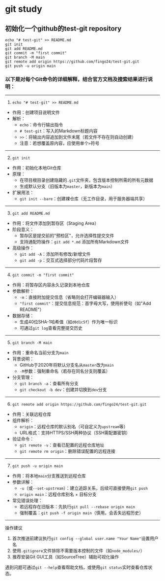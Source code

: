# git study



## 初始化一个github的test-git repository
```git
echo "# test-git" >> README.md
git init
git add README.md
git commit -m "first commit"
git branch -M main
git remote add origin https://github.com/fingo24/test-git.git
git push -u origin main
```

### 以下是对每个Git命令的详细解释，结合官方文档及搜索结果进行说明：
 
---
 
1. `echo "# test-git" >> README.md`
- 作用：创建项目说明文件  
- 解析：
  - `echo`：命令行输出指令  
  - `# test-git`：写入的Markdown标题内容  
  - `>>`：将输出内容追加到文件末尾（若文件不存在则自动创建）  
  - 注意：若想覆盖原内容，应使用单个`>`符号  
 
---
 
2. `git init` 
- 作用：初始化本地Git仓库  
- 原理：
  - 在项目根目录创建隐藏的`.git`文件夹，包含版本控制所需的所有元数据 
  - 生成默认分支（旧版本为`master`，新版本为`main`）  
- 扩展用法：
  - `git init --bare`：创建裸仓库（无工作目录，用于服务器端共享）  
 
---
 
3. `git add README.md` 
- 作用：将文件添加到暂存区（Staging Area）  
- 阶段意义：
  - 暂存区是提交前的"预检区"，允许选择性提交文件  
  - 支持通配符操作：`git add *.md` 添加所有Markdown文件  
- 高级操作：
  - `git add -A`：添加所有修改/新增文件  
  - `git add -p`：交互式选择部分代码片段暂存  
 
---
 
4. `git commit -m "first commit"` 
- 作用：将暂存区内容永久记录到本地仓库  
- 参数解析：
  - `-m`：直接附加提交信息（省略则会打开编辑器输入）  
  - `"first commit"`：提交信息规范：首字母大写，使用祈使句（如"Add README"）  
- 数据存储：
  - 生成40位SHA-1哈希值（如`d0d1c5f`）作为唯一标识  
  - 可通过`git log`查看完整提交历史  
 
---
 
5. `git branch -M main`
- 作用：重命名当前分支为`main`  
- 背景说明：
  - GitHub于2020年将默认分支名从`master`改为`main`  
  - `-M`参数：强制重命名（若存在同名分支则覆盖）  
- 分支管理：
  - `git branch -a`：查看所有分支  
  - `git checkout -b dev`：创建并切换到`dev`分支  
 
---
 
6. `git remote add origin https://github.com/fingo24/test-git.git` 
- 作用：关联远程仓库  
- 组件解析：
  - `origin`：远程仓库的默认别名（可自定义为`upstream`等）  
  - URL格式：支持HTTPS/SSH两种协议（SSH需配置密钥）  
- 验证命令：
  - `git remote -v`：查看已配置的远程仓库地址  
  - `git remote rm origin`：删除错误配置的远程连接  
 
---
 
7. `git push -u origin main` 
- 作用：将本地`main`分支推送到远程仓库  
- 参数详解：
  - `-u`（或`--set-upstream`）：建立追踪关系，后续可直接使用`git push`  
  - `origin main`：远程仓库别名 + 目标分支  
- 常见错误处理：
  - 若远程存在旧版本：先执行`git pull --rebase origin main`  
  - 强制覆盖：`git push -f origin main`（慎用，会丢失远程历史）  
 
---
 
操作建议
1. 首次推送前建议执行`git config --global user.name "Your Name"`设置用户名
2. 使用`.gitignore`文件排除不需要版本控制的文件（如`node_modules/`）
3. 推荐安装Git GUI工具（如SourceTree）辅助可视化操作 
 
遇到问题可通过`git --help`查看帮助文档，或使用`git status`实时查看仓库状态。